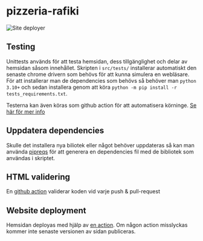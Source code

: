 # pizzeria-rafiki
![Site deployer](https://github.com/NTIG-Uppsala/pizzeria-rafiki/actions/workflows/deployment.yml/badge.svg)

## Testing
Unittests används för att testa hemsidan, dess tillgänglighet och delar av hemsidan såsom innehållet. Skripten i `src/tests/` installerar automatiskt den senaste chrome drivern som behövs för att kunna simulera en webläsare. För att installerar man de dependencies som behövs så behöver man `python 3.10+` och sedan installera genom att köra `python -m pip install -r tests_requirements.txt`.

Testerna kan även köras som github action för att automatisera körninge. [Se här för mer info](https://github.com/NTIG-Uppsala/pizzeria-rafiki/tree/main/.github/workflows)

## Uppdatera dependencies
Skulle det installera nya biliotek eller något behöver uppdateras så kan man använda [pipreqs](https://pypi.org/project/pipreqs/) för att generera en dependencies fil med de bibliotek som användas i skriptet.

## HTML validering
En [github action](https://github.com/linus-jansson/html5validator-action) validerar koden vid varje push & pull-request

## Website deployment
Hemsidan deployas med hjälp av [en action](https://github.com/linus-jansson/github-pages-deploy-action). Om någon action misslyckas kommer inte senaste versionen av sidan publiceras.